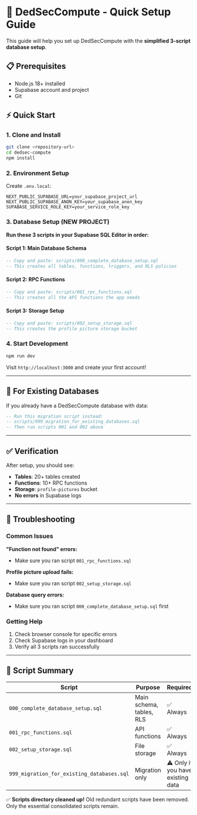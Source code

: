 # 🚀 DedSecCompute - Quick Setup Guide

This guide will help you set up DedSecCompute with the **simplified 3-script database setup**.

## 📋 Prerequisites

- Node.js 18+ installed
- Supabase account and project
- Git

## ⚡ Quick Start

### 1. Clone and Install

```bash
git clone <repository-url>
cd dedsec-compute
npm install
```

### 2. Environment Setup

Create `.env.local`:

```env
NEXT_PUBLIC_SUPABASE_URL=your_supabase_project_url
NEXT_PUBLIC_SUPABASE_ANON_KEY=your_supabase_anon_key
SUPABASE_SERVICE_ROLE_KEY=your_service_role_key
```

### 3. Database Setup (NEW PROJECT)

**Run these 3 scripts in your Supabase SQL Editor in order:**

#### Script 1: Main Database Schema
```sql
-- Copy and paste: scripts/000_complete_database_setup.sql
-- This creates all tables, functions, triggers, and RLS policies
```

#### Script 2: RPC Functions  
```sql
-- Copy and paste: scripts/001_rpc_functions.sql
-- This creates all the API functions the app needs
```

#### Script 3: Storage Setup
```sql
-- Copy and paste: scripts/002_setup_storage.sql  
-- This creates the profile picture storage bucket
```

### 4. Start Development

```bash
npm run dev
```

Visit `http://localhost:3000` and create your first account!

---

## 🔧 For Existing Databases

If you already have a DedSecCompute database with data:

```sql
-- Run this migration script instead:
-- scripts/999_migration_for_existing_databases.sql
-- Then run scripts 001 and 002 above
```

---

## ✅ Verification

After setup, you should see:

- **Tables**: 20+ tables created
- **Functions**: 10+ RPC functions  
- **Storage**: `profile-pictures` bucket
- **No errors** in Supabase logs

---

## 🐛 Troubleshooting

### Common Issues

**"Function not found" errors:**
- Make sure you ran script `001_rpc_functions.sql`

**Profile picture upload fails:**
- Make sure you ran script `002_setup_storage.sql`

**Database query errors:**
- Make sure you ran script `000_complete_database_setup.sql` first

### Getting Help

1. Check browser console for specific errors
2. Check Supabase logs in your dashboard
3. Verify all 3 scripts ran successfully

---

## 📁 Script Summary

| Script | Purpose | Required |
|--------|---------|----------|
| `000_complete_database_setup.sql` | Main schema, tables, RLS | ✅ Always |
| `001_rpc_functions.sql` | API functions | ✅ Always |  
| `002_setup_storage.sql` | File storage | ✅ Always |
| `999_migration_for_existing_databases.sql` | Migration only | ⚠️ Only if you have existing data |

✅ **Scripts directory cleaned up!** Old redundant scripts have been removed. Only the essential consolidated scripts remain.

